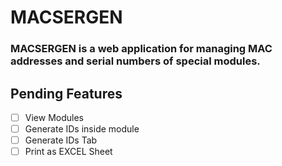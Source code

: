 # MACSERGEN
### MACSERGEN is a web application for managing MAC addresses and serial numbers of special modules.

## Pending Features
- [ ] View Modules
- [ ] Generate IDs inside module
- [ ] Generate IDs Tab
- [ ] Print as EXCEL Sheet
